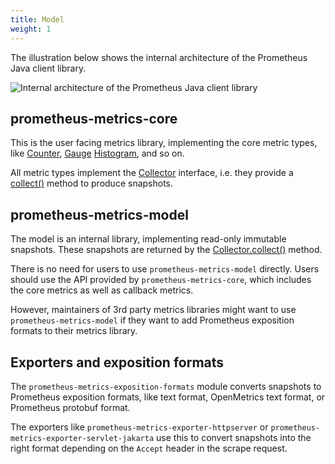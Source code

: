```yaml
---
title: Model
weight: 1
---
```


The illustration below shows the internal architecture of the Prometheus Java client library.

![Internal architecture of the Prometheus Java client library](/client_java/images/model.png)

## prometheus-metrics-core

This is the user facing metrics library, implementing the core metric types, like [Counter](/client_java/api/io/prometheus/metrics/core/metrics/Counter.html), [Gauge](/client_java/api/io/prometheus/metrics/core/metrics/Gauge.html) [Histogram](/client_java/api/io/prometheus/metrics/core/metrics/Histogram.html), and so on.

All metric types implement the [Collector](/client_java/api/io/prometheus/metrics/model/registry/Collector.html) interface, i.e. they provide a [collect()](/client_java/api/io/prometheus/metrics/model/registry/Collector.html#collect()) method to produce snapshots.

## prometheus-metrics-model

The model is an internal library, implementing read-only immutable snapshots. These snapshots are returned by the [Collector.collect()](/client_java/api/io/prometheus/metrics/model/registry/Collector.html#collect()) method.

There is no need for users to use `prometheus-metrics-model` directly. Users should use the API provided by `prometheus-metrics-core`, which includes the core metrics as well as callback metrics.

However, maintainers of 3rd party metrics libraries might want to use `prometheus-metrics-model` if they want to add Prometheus exposition formats to their metrics library.

## Exporters and exposition formats

The `prometheus-metrics-exposition-formats` module converts snapshots to Prometheus exposition formats, like text format, OpenMetrics text format, or Prometheus protobuf format.

The exporters like `prometheus-metrics-exporter-httpserver` or `prometheus-metrics-exporter-servlet-jakarta` use this to convert snapshots into the right format depending on the `Accept` header in the scrape request.

